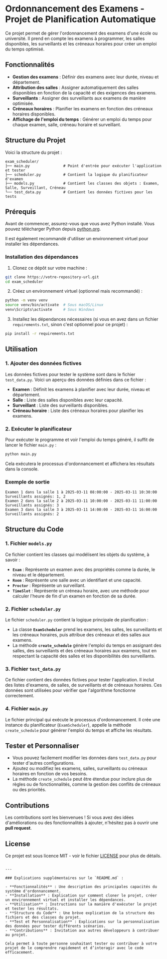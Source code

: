 # Ordonnancement des Examens - Projet de Planification Automatique

Ce projet permet de gérer l'ordonnancement des examens d'une école ou université. Il prend en compte les examens à programmer, les salles disponibles, les surveillants et les créneaux horaires pour créer un emploi du temps optimisé.

## Fonctionnalités

- **Gestion des examens** : Définir des examens avec leur durée, niveau et département.
- **Attribution des salles** : Assigner automatiquement des salles disponibles en fonction de la capacité et des exigences des examens.
- **Surveillants** : Assigner des surveillants aux examens de manière optimisée.
- **Créneaux horaires** : Planifier les examens en fonction des créneaux horaires disponibles.
- **Affichage de l'emploi du temps** : Générer un emploi du temps pour chaque examen, salle, créneau horaire et surveillant.

## Structure du Projet

Voici la structure du projet :

```
exam_scheduler/
├── main.py               # Point d'entrée pour exécuter l'application et tester
├── scheduler.py          # Contient la logique du planificateur d'examen
├── models.py             # Contient les classes des objets : Examen, Salle, Surveillant, Créneau
└── test_data.py          # Contient les données fictives pour les tests
```

## Prérequis

Avant de commencer, assurez-vous que vous avez Python installé. Vous pouvez télécharger Python depuis [python.org](https://www.python.org/downloads/).

Il est également recommandé d'utiliser un environnement virtuel pour installer les dépendances.

### Installation des dépendances

1. Clonez ce dépôt sur votre machine :

```bash
git clone https://votre-repository-url.git
cd exam_scheduler
```

2. Créez un environnement virtuel (optionnel mais recommandé) :

```bash
python -m venv venv
source venv/bin/activate  # Sous macOS/Linux
venv\Scripts\activate     # Sous Windows
```

3. Installez les dépendances nécessaires (si vous en avez dans un fichier `requirements.txt`, sinon c'est optionnel pour ce projet) :

```bash
pip install -r requirements.txt
```

## Utilisation

### 1. Ajouter des données fictives

Les données fictives pour tester le système sont dans le fichier `test_data.py`. Voici un aperçu des données définies dans ce fichier :

- **Examen** : Définit les examens à planifier avec leur durée, niveau et département.
- **Salle** : Liste des salles disponibles avec leur capacité.
- **Surveillant** : Liste des surveillants disponibles.
- **Créneau horaire** : Liste des créneaux horaires pour planifier les examens.

### 2. Exécuter le planificateur

Pour exécuter le programme et voir l'emploi du temps généré, il suffit de lancer le fichier `main.py` :

```bash
python main.py
```

Cela exécutera le processus d'ordonnancement et affichera les résultats dans la console.

### Exemple de sortie

```
Examen 1 dans la salle 1 à 2025-03-11 08:00:00 - 2025-03-11 10:30:00
Surveillants assignés: 1, 2
Examen 2 dans la salle 2 à 2025-03-11 10:00:00 - 2025-03-11 11:00:00
Surveillants assignés: 3
Examen 3 dans la salle 3 à 2025-03-11 14:00:00 - 2025-03-11 16:00:00
Surveillants assignés: 2
```

## Structure du Code

### **1. Fichier `models.py`**

Ce fichier contient les classes qui modélisent les objets du système, à savoir :

- **`Exam`** : Représente un examen avec des propriétés comme la durée, le niveau et le département.
- **`Room`** : Représente une salle avec un identifiant et une capacité.
- **`Proctor`** : Représente un surveillant.
- **`TimeSlot`** : Représente un créneau horaire, avec une méthode pour calculer l'heure de fin d'un examen en fonction de sa durée.

### **2. Fichier `scheduler.py`**

Le fichier `scheduler.py` contient la logique principale de planification :

- La classe **`ExamScheduler`** prend les examens, les salles, les surveillants et les créneaux horaires, puis attribue des créneaux et des salles aux examens.
- La méthode **`create_schedule`** génère l'emploi du temps en assignant des salles, des surveillants et des créneaux horaires aux examens, tout en respectant la capacité des salles et les disponibilités des surveillants.

### **3. Fichier `test_data.py`**

Ce fichier contient des données fictives pour tester l'application. Il inclut des listes d'examens, de salles, de surveillants et de créneaux horaires. Ces données sont utilisées pour vérifier que l'algorithme fonctionne correctement.

### **4. Fichier `main.py`**

Le fichier principal qui exécute le processus d'ordonnancement. Il crée une instance du planificateur (`ExamScheduler`), appelle la méthode `create_schedule` pour générer l'emploi du temps et affiche les résultats.

## Tester et Personnaliser

- Vous pouvez facilement modifier les données dans `test_data.py` pour tester d'autres configurations.
- Ajoutez ou modifiez les examens, salles, surveillants ou créneaux horaires en fonction de vos besoins.
- La méthode `create_schedule` peut être étendue pour inclure plus de règles ou de fonctionnalités, comme la gestion des conflits de créneaux ou des priorités.

## Contributions

Les contributions sont les bienvenues ! Si vous avez des idées d'améliorations ou des fonctionnalités à ajouter, n'hésitez pas à ouvrir une **pull request**.

## License

Ce projet est sous licence MIT - voir le fichier [LICENSE](LICENSE) pour plus de détails.

```

---

### Explications supplémentaires sur le `README.md` :

- **Fonctionnalités** : Une description des principales capacités du système d'ordonnancement.
- **Installation** : Explication sur comment cloner le projet, créer un environnement virtuel et installer les dépendances.
- **Utilisation** : Instructions sur la manière d'exécuter le projet et tester les résultats.
- **Structure du Code** : Une brève explication de la structure des fichiers et des classes du projet.
- **Test et Personnalisation** : Explications sur la personnalisation des données pour tester différents scénarios.
- **Contributions** : Invitation aux autres développeurs à contribuer au projet.
  
Cela permet à toute personne souhaitant tester ou contribuer à votre projet de le comprendre rapidement et d’interagir avec le code efficacement.